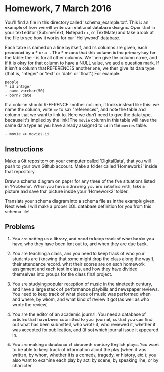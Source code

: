 Homework, 7 March 2016
======================

You'll find a file in this directory called 'schema_example.txt'. This is
an example of how we will write our relational database designs. Open that
in your text editor (SublimeText, Notepad++, or TextMate) and take a look 
at the file to see how it works for our 'Hollywood' database. 

Each table is named on a line by itself, and its columns are given, each
preceded by a * or a -. The * means that this column is the primary key for
the table; the - is for all other columns. We then give the column name, and 
if it is okay for that column to have a NULL value, we add a question mark.
If it isn't a column that REFERENCES another one, we then give its data
type (that is, 'integer' or 'text' or 'date' or 'float'.) For example:

	people
	* id integer
	- name varchar(50)
	- born? date
	
If a column should REFERENCE another column, it looks instead like this: we
name the column, write `=>` to say "references", and note the table and
column that we want to link to. Here we *don't* need to give the data type,
because it's implied by the link! The `movie` column in this table will
have the same data type as you have already assigned to `id` in the
`movies` table.

	- movie => movies.id


Instructions
------------

Make a Git repository on your computer called 'DigitalData', that you will 
push to your own Github account. Make a folder called 'Homework2' inside that 
repository.

Draw a schema diagram on paper for any three of the five situations listed
in 'Problems'. When you have a drawing you are satisfied with, take a picture 
and save that picture inside your 'Homework2' folder. 

Translate your schema diagram into a schema file as in the example given. Next 
week I will make a proper SQL database definition for you from this schema file!

Problems
--------

1. You are setting up a library, and need to keep track of what books you
have, who they have been lent out to, and when they are due back.

2. You are teaching a class, and you need to keep track of who your
students are (knowing that some might drop the class along the way!), their
attendance record, what their scores are on each homework assignment and
each test in class, and how they have divided themselves into groups for
the class final project.

3. You are studying popular reception of music in the nineteeth century,
and have a large stack of performance playbills and newspaper reviews. You
need to keep track of what piece of music was performed when and where, by
whom, and what kind of review it got (as well as who wrote the review).

4. You are the editor of an academic journal. You need a database of
articles that have been submitted to your journal, so that you can find out
what has been submitted, who wrote it, who reviewed it, whether it was
accepted for publication, and (if so) which journal issue it appeared in.

5. You are making a database of sixteenth-century English plays. You want
to be able to keep track of information about the play (when it was
written, by whom, whether it is a comedy, tragedy, or history, etc.); you
also want to examine each play by act, by scene, by speaking line, or by
character.

